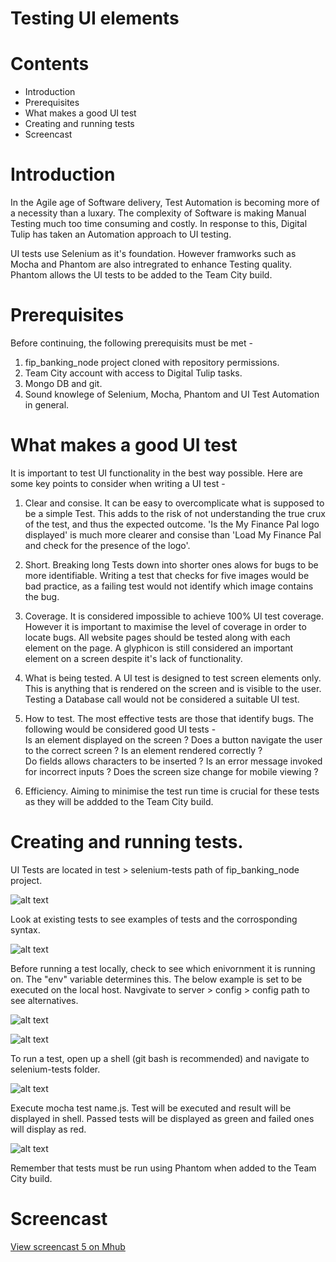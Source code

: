 # Testing UI elements 

# Contents

* Introduction
* Prerequisites
* What makes a good UI test
* Creating and running tests
* Screencast

# Introduction

In the Agile age of Software delivery, Test Automation is becoming more of a necessity than a luxary. The complexity of Software is making Manual Testing much too time consuming and costly. In response to this, Digital Tulip has taken an Automation approach to UI testing. 

UI tests use Selenium as it's foundation. However framworks such as Mocha and Phantom are also intregrated to enhance Testing quality. Phantom allows the UI tests to be added to the Team City build. 

# Prerequisites

Before continuing, the following prerequisits must be met - 

1. fip_banking_node project cloned with repository permissions.
2. Team City account with access to Digital Tulip tasks.
3. Mongo DB and git.
3. Sound knowlege of Selenium, Mocha, Phantom and UI Test Automation in general.

# What makes a good UI test

It is important to test UI functionality in the best way possible. Here are some key points to consider when writing a UI test - 

1. Clear and consise. It can be easy to overcomplicate what is supposed to be a simple Test. This adds to the risk of not understanding the true crux of the test, and thus the expected outcome. 'Is the My Finance Pal logo displayed' is much more clearer and consise than 'Load My Finance Pal and check for the presence of the logo'.

2. Short. Breaking long Tests down into shorter ones alows for bugs to be more identifiable. Writing a test that checks for five images would be bad practice, as a failing test would not identify which image contains the bug.  

3. Coverage. It is considered impossible to achieve 100% UI test coverage. However it is important to maximise the level of coverage in order to locate bugs. All website pages should be tested along with each element on the page. A glyphicon is still considered an important element on a screen despite it's lack of functionality.  

4. What is being tested. A UI test is designed to test screen elements only. This is anything that is rendered on the screen and is visible to the user. Testing a Database call would not be considered a suitable UI test.      

5. How to test. The most effective tests are those that identify bugs. The following would be considered good UI tests -  
Is an element displayed on the screen ? 
Does a button navigate the user to the correct screen ? 
Is an element rendered correctly ?   
Do fields allows characters to be inserted ? 
Is an error message invoked for incorrect inputs ? 
Does the screen size change for mobile viewing ? 

6. Efficiency. Aiming to minimise the test run time is crucial for these tests as they will be addded to the Team City build. 

# Creating and running tests.

UI Tests are located in test > selenium-tests path of fip_banking_node project.

![alt text](/Images/seleniumtests.png) 

Look at existing tests to see examples of tests and the corrosponding syntax.

![alt text](/Images/syntax.png) 

Before running a test locally, check to see which enivornment it is running on. The "env" variable determines this. The below example is set to be executed on the local host. Navgivate to server > config > config path to see alternatives. 

![alt text](/Images/env.png) 

![alt text](/Images/config.png) 

To run a test, open up a shell (git bash is recommended) and navigate to selenium-tests folder. 

![alt text](/Images/gitbash.png)

Execute mocha test name.js. Test will be executed and result will be displayed in shell. Passed tests will be displayed as green and failed ones will display as red.  

![alt text](/Images/runtest.png)

Remember that tests must be run using Phantom when added to the Team City build. 

# Screencast

[View screencast 5 on Mhub](http://link.mhub.tv/?t=RjYbla)
